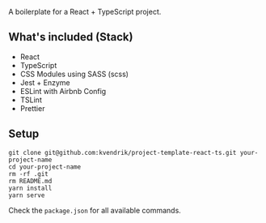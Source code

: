 A boilerplate for a React + TypeScript project.

## What's included (Stack)
* React
* TypeScript
* CSS Modules using SASS (scss)
* Jest + Enzyme
* ESLint with Airbnb Config
* TSLint
* Prettier

## Setup
```
git clone git@github.com:kvendrik/project-template-react-ts.git your-project-name
cd your-project-name
rm -rf .git
rm README.md
yarn install
yarn serve
```

Check the `package.json` for all available commands.
